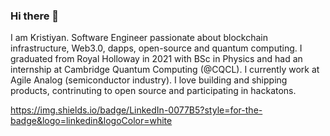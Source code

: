 ### Hi there 👋

I am Kristiyan. Software Engineer passionate about blockchain infrastructure, Web3.0, dapps, open-source and quantum computing. I graduated from Royal Holloway in 2021 with BSc in Physics and had an internship at Cambridge Quantum Computing (@CQCL). I currently work at Agile Analog (semiconductor industry). I love building and shipping products, contrinuting to open source and participating in hackatons. 


https://img.shields.io/badge/LinkedIn-0077B5?style=for-the-badge&logo=linkedin&logoColor=white

<!--
**kris524/kris524** is a ✨ _special_ ✨ repository because its `README.md` (this file) appears on your GitHub profile.

Here are some ideas to get you started:

- 🔭 I’m currently working on ...
- 🌱 I’m currently learning ...
- 👯 I’m looking to collaborate on ...
- 🤔 I’m looking for help with ...
- 💬 Ask me about ...
- 📫 How to reach me: ...
- 😄 Pronouns: ...
- ⚡ Fun fact: ...
-->
